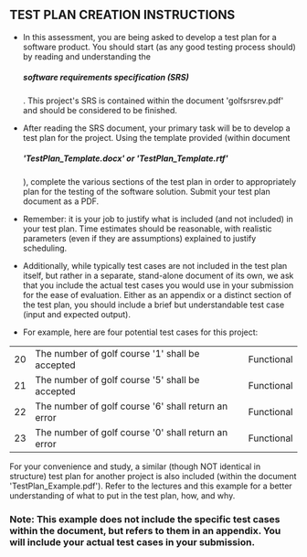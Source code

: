 
## TEST PLAN CREATION INSTRUCTIONS

* In this assessment, you are being asked to develop a test plan for a software product. 
You should start (as any good testing process should) by reading and understanding the <h5>software requirements specification (SRS)</h5>.
This project's SRS is contained within the document 'golfsrsrev.pdf' and should be considered to be finished.

* After reading the SRS document, your primary task will be to develop a test plan for the project.
Using the template provided (within document <h5>'TestPlan_Template.docx' or 'TestPlan_Template.rtf'</h5>), 
complete the various sections of the test plan in order to appropriately plan for the testing of the software solution. 
Submit your test plan document as a PDF.

* Remember: it is your job to justify what is included (and not included) in your test plan.
Time estimates should be reasonable, with realistic parameters (even if they are assumptions) explained to justify scheduling. 

* Additionally, while typically test cases are not included in the test plan itself, but rather in a separate, 
stand-alone document of its own, we ask that you include the actual test cases you would use in your submission for the ease of evaluation. 
Either as an appendix or a distinct section of the test plan, you should include a brief but understandable test case (input and expected output).

* For example, here are four potential test cases for this project: <br>
<table>
  <tr>
    <td>20</td>
    <td>The number of golf course '1' shall be accepted</td>
    <td>Functional</td>
  </tr>
   <tr>
    <td>21</td>
     <td>The number of golf course '5' shall be accepted</td>
     <td>Functional</td>
  </tr>
   <tr>
    <td>22</td>
     <td>The number of golf course '6' shall return an error</td>
     <td>Functional</td>
  </tr>
   <tr>
    <td>23</td>
     <td>The number of golf course '0' shall return an error</td>
     <td>Functional</td>
  </tr>
</table>

For your convenience and study, a similar (though NOT identical in structure) test plan for another project is also included (within the document 'TestPlan_Example.pdf'). 
Refer to the lectures and this example for a better understanding of what to put in the test plan, how, and why. 
### Note: This example does not include the specific test cases within the document, but refers to them in an appendix. You will include your actual test cases in your submission.
